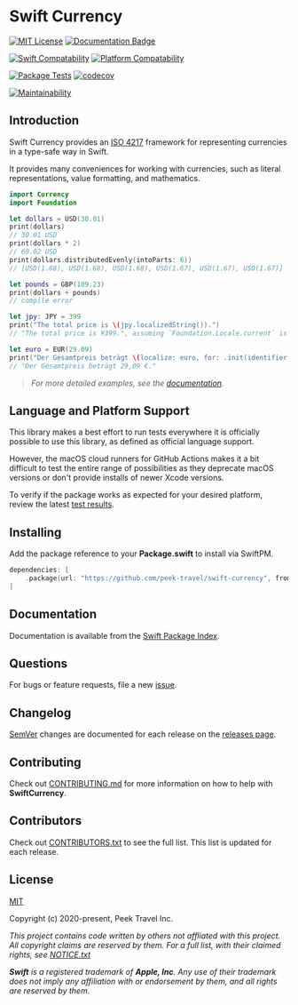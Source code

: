 # Swift Currency

[![MIT License](https://img.shields.io/badge/License-MIT-yellow.svg)](https://github.com/peek-travel/swift-currency/blob/master/LICENSE.txt)
[![Documentation Badge](https://img.shields.io/badge/Documentation-gray?style=flat&logo=gitbook)
](https://swiftpackageindex.com/peek-travel/swift-currency/main/documentation/currency)

[![Swift Compatability](https://img.shields.io/endpoint?url=https%3A%2F%2Fswiftpackageindex.com%2Fapi%2Fpackages%2Fpeek-travel%2Fswift-currency%2Fbadge%3Ftype%3Dswift-versions)](https://swiftpackageindex.com/peek-travel/swift-currency)
[![Platform Compatability](https://img.shields.io/endpoint?url=https%3A%2F%2Fswiftpackageindex.com%2Fapi%2Fpackages%2Fpeek-travel%2Fswift-currency%2Fbadge%3Ftype%3Dplatforms)](https://swiftpackageindex.com/peek-travel/swift-currency)

[![Package Tests](https://github.com/peek-travel/swift-currency/workflows/Package%20Tests/badge.svg)](https://github.com/peek-travel/swift-currency/actions?query=workflow%3A%22Package+Tests%22)
[![codecov](https://codecov.io/gh/peek-travel/swift-currency/branch/main/graph/badge.svg)](https://codecov.io/gh/peek-travel/swift-currency)

[![Maintainability](https://api.codeclimate.com/v1/badges/f17c8f5d598f61ee1a63/maintainability)](https://codeclimate.com/github/peek-travel/swift-currency/maintainability)

## Introduction

Swift Currency provides an [ISO 4217](https://en.wikipedia.org/wiki/ISO_4217) framework for representing currencies in a type-safe way in Swift.

It provides many conveniences for working with currencies, such as literal representations, value formatting, and mathematics.

```swift
import Currency
import Foundation

let dollars = USD(30.01)
print(dollars)
// 30.01 USD
print(dollars * 2)
// 60.02 USD
print(dollars.distributedEvenly(intoParts: 6))
// [USD(1.68), USD(1.68), USD(1.68), USD(1.67), USD(1.67), USD(1.67)]

let pounds = GBP(109.23)
print(dollars + pounds)
// compile error

let jpy: JPY = 399
print("The total price is \(jpy.localizedString()).")
// "The total price is ¥399.", assuming `Foundation.Locale.current` is "en_US"

let euro = EUR(29.09)
print("Der Gesamtpreis beträgt \(localize: euro, for: .init(identifier: "de_DE")).")
// "Der Gesamtpreis beträgt 29,09 €."
```

> _For more detailed examples, see the [documentation](https://swiftpackageindex.com/peek-travel/swift-currency/main/documentation/currency)._

## Language and Platform Support

This library makes a best effort to run tests everywhere it is officially possible to use this library, as defined as official language support.

However, the macOS cloud runners for GitHub Actions makes it a bit difficult to test the entire range of possibilities
as they deprecate macOS versions or don't provide installs of newer Xcode versions.

To verify if the package works as expected for your desired platform, review the latest [test results](https://github.com/peek-travel/swift-currency/actions/workflows/tests.yml).

## Installing

Add the package reference to your **Package.swift** to install via SwiftPM.

```swift
dependencies: [
    .package(url: "https://github.com/peek-travel/swift-currency", from: "0.6.0")
]
```

## Documentation

Documentation is available from the [Swift Package Index](https://swiftpackageindex.com/peek-travel/swift-currency/documentation).

## Questions

For bugs or feature requests, file a new [issue](https://github.com/peek-travel/swift-currency/issues).

## Changelog

[SemVer](https://semver.org/) changes are documented for each release on the [releases page](https://github.com/peek-travel/swift-currency/releases).

## Contributing

Check out [CONTRIBUTING.md](https://github.com/peek-travel/swift-currency/blob/master/CONTRIBUTING.md) for more information on how to help with **SwiftCurrency**.

## Contributors

Check out [CONTRIBUTORS.txt](https://github.com/peek-travel/swift-currency/blob/master/CONTRIBUTORS.txt) to see the full list. This list is updated for each release.

## License

[MIT](https://github.com/peek-travel/swift-currency/blob/master/LICENSE.txt)

Copyright (c) 2020-present, Peek Travel Inc.

_This project contains code written by others not affliated with this project. All copyright claims are reserved by them. For a full list, with their claimed rights, see [NOTICE.txt](https://github.com/peek-travel/swift-currency/blob/master/NOTICE.txt)_

_**Swift** is a registered trademark of **Apple, Inc**. Any use of their trademark does not imply any affiliation with or endorsement by them, and all rights are reserved by them._

